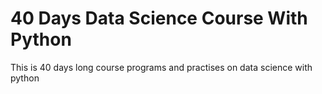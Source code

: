 # 40 Days Data Science Course With Python
 This is 40 days long course programs and practises on data science with python 
